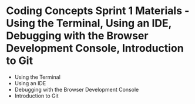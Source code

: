 # Coding Concepts Sprint 1 Materials - Using the Terminal, Using an IDE, Debugging with the Browser Development Console, Introduction to Git

* Using the Terminal
* Using an IDE
* Debugging with the Browser Development Console
* Introduction to Git
